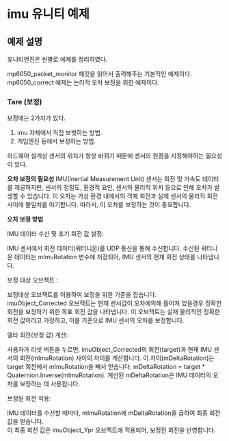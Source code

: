 # imu 유니티 예제

## 예제 설명

유니티엔진은 씬별로 에제를 정리하였다.

mp6050_packet_monitor 패킷을 읽어서 출력해주는 기본적인 예제이다.  
mp6050_correct 예제는 논리적 오차 보정을 위한 예제이다.  

### Tare (보정) 

보정에는 2가지가 있다.  
1. imu 자체에서 직접 보벚하는 방법.  
2. 게임엔진 등에서 보정하는 방법.  

하드웨어 설계상 센서의 위치가 항상 바뀌기 때문에 센서의 원점을 지정해야하는 필요성이 있다.

**오차 보정의 필요성**
IMU(Inertial Measurement Unit) 센서는 회전 및 가속도 데이터를 제공하지만, 센서의 정밀도, 환경적 요인, 센서의 물리적 위치 등으로 인해 오차가 발생할 수 있습니다. 이 오차는 가상 환경 내에서의 객체 회전과 실제 센서의 물리적 회전 사이에 불일치를 야기합니다. 따라서, 이 오차를 보정하는 것이 중요합니다.

**오차 보정 방법**

IMU 데이터 수신 및 초기 회전 값 설정:

IMU 센서에서 회전 데이터(쿼터니온)를 UDP 통신을 통해 수신합니다.
수신된 쿼터니온 데이터는 mImuRotation 변수에 저장되어, IMU 센서의 현재 회전 상태를 나타냅니다.

보정 대상 오브잭트 :

보정대상 오브잭트를 이용하여 보정을 위한 기준을 잡습니다.  
imuObject_Corrected 오브젝트는 현재 센서값이 오차에의해 틀어져 있을경우 정확한 회전을 보정하기 위한 목표 회전 값을 나타냅니다. 이 오브잭트는 실재 물리적인 정확한 회전 값이라고 가정하고, 이를 기준으로 IMU 센서의 오차를 보정합니다.  

델타 회전(보정 값) 계산:

사용자가 리셋 버튼을 누르면, imuObject_Corrected의 회전(target)과 현재 IMU 센서의 회전(mImuRotation) 사이의 차이를 계산합니다.
이 차이(mDeltaRotation)는 target 회전에서 mImuRotation을 빼서 얻습니다: mDeltaRotation = target * Quaternion.Inverse(mImuRotation).
계산된 mDeltaRotation은 IMU 데이터의 오차를 보정하는 데 사용됩니다.

보정된 회전 적용:

IMU 데이터를 수신할 때마다, mImuRotation에 mDeltaRotation을 곱하여 최종 회전 값을 얻습니다.  
이 최종 회전 값은 imuObject_Ypr 오브젝트에 적용되어, 보정된 회전을 반영합니다.


